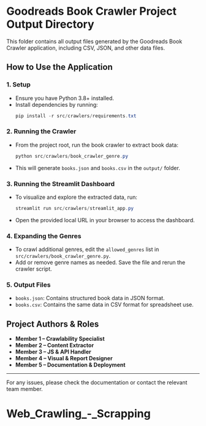 # Goodreads Book Crawler Project Output Directory

This folder contains all output files generated by the Goodreads Book Crawler application, including CSV, JSON, and other data files.

## How to Use the Application

### 1. Setup

- Ensure you have Python 3.8+ installed.
- Install dependencies by running:
  ```powershell
  pip install -r src/crawlers/requirements.txt
  ```

### 2. Running the Crawler

- From the project root, run the book crawler to extract book data:
  ```powershell
  python src/crawlers/book_crawler_genre.py
  ```
- This will generate `books.json` and `books.csv` in the `output/` folder.

### 3. Running the Streamlit Dashboard

- To visualize and explore the extracted data, run:
  ```powershell
  streamlit run src/crawlers/streamlit_app.py
  ```
- Open the provided local URL in your browser to access the dashboard.

### 4. Expanding the Genres

- To crawl additional genres, edit the `allowed_genres` list in `src/crawlers/book_crawler_genre.py`.
- Add or remove genre names as needed. Save the file and rerun the crawler script.

### 5. Output Files

- `books.json`: Contains structured book data in JSON format.
- `books.csv`: Contains the same data in CSV format for spreadsheet use.

## Project Authors & Roles

- **Member 1 – Crawlability Specialist**
- **Member 2 – Content Extractor**
- **Member 3 – JS & API Handler**
- **Member 4 – Visual & Report Designer**
- **Member 5 – Documentation & Deployment**

---

For any issues, please check the documentation or contact the relevant team member.
# Web_Crawling_-_Scrapping
